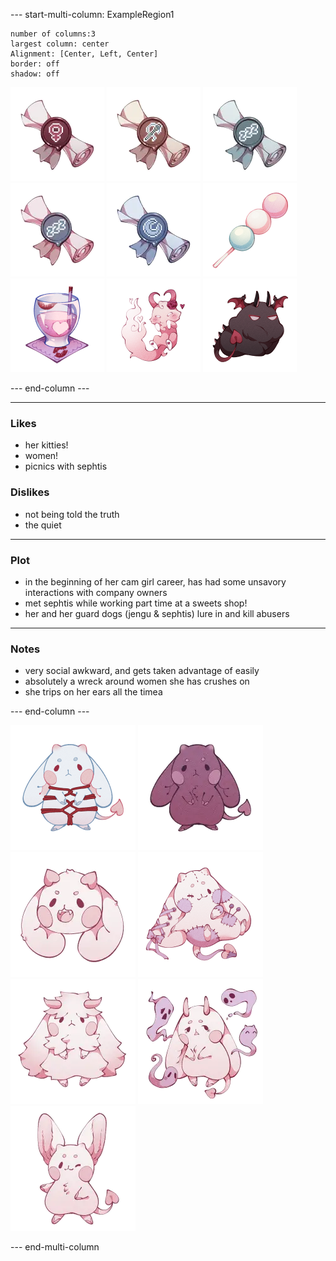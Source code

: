--- start-multi-column: ExampleRegion1  
```column-settings  
number of columns:3  
largest column: center 
Alignment: [Center, Left, Center]
border: off
shadow: off
```

 ![75](Images/Titles/she-her.png) ![75](Images/Titles/plush-lover.png) ![75](Images/Titles/sleepyhead.webp) ![75](Images/Titles/pillow-princess.webp) ![75](Images/Titles/dreamer.webp)
![100](Images/food/hanami-dango.png) ![100](Images/food/smooch-hooch.png)
![100](Images/pets/lovedrunk-furdin.png) ![100](Images/pets/fiendish-loafki.png)

--- end-column ---

---
### Likes
- her kitties!
- women!
- picnics with sephtis
### Dislikes
- not being told the truth
- the quiet
---
### Plot
- in the beginning of her cam girl career, has had some unsavory interactions with company owners
- met sephtis while working part time at a sweets shop!
- her and her guard dogs (jengu & sephtis) lure in and kill abusers
---
### Notes
- very social awkward, and gets taken advantage of easily
- absolutely a wreck around women she has crushes on
- she trips on her ears all the timea

--- end-column ---


![100](Images/Species/succubun.png)
![100](Images/Subtypes/sloth.png)
![100](Images/Traits/fangs.png)
![100](Images/Traits/stitched.png)
![100](Images/Traits/angora-fur.png)
![100](Images/Traits/spirit-motes.png)
![100](Images/Traits/perky-ears.png)

--- end-multi-column